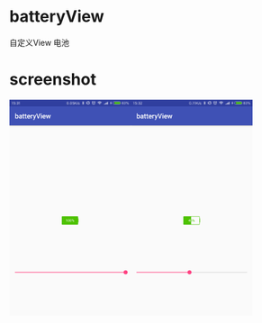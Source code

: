 # batteryView
自定义View 电池

# screenshot
<img src="https://github.com/dxsdyhm/batteryView/blob/master/screenshot/device-2018-04-28-153206.png" width = "216" height = "384" alt="图片名称"/><img src="https://github.com/dxsdyhm/batteryView/blob/master/screenshot/device-2018-04-28-153235.png" width = "216" height = "384" alt="图片名称"/>
